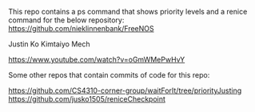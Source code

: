 This repo contains a ps command that shows priority levels and a renice command
for the below repository:
https://github.com/nieklinnenbank/FreeNOS

Justin Ko
Kimtaiyo Mech

https://www.youtube.com/watch?v=oGmWMePwHvY

Some other repos that contain commits of code for this repo:

https://github.com/CS4310-corner-group/waitForIt/tree/priorityJusting
https://github.com/jusko1505/reniceCheckpoint
